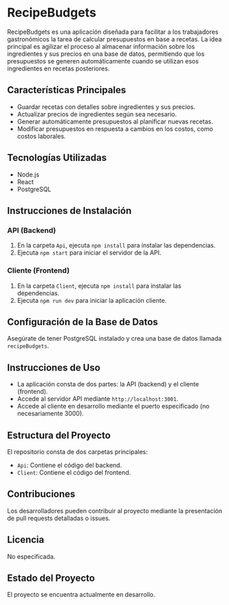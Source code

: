 # RecipeBudgets

RecipeBudgets es una aplicación diseñada para facilitar a los trabajadores gastronómicos la tarea de calcular presupuestos en base a recetas. La idea principal es agilizar el proceso al almacenar información sobre los ingredientes y sus precios en una base de datos, permitiendo que los presupuestos se generen automáticamente cuando se utilizan esos ingredientes en recetas posteriores.

## Características Principales

- Guardar recetas con detalles sobre ingredientes y sus precios.
- Actualizar precios de ingredientes según sea necesario.
- Generar automáticamente presupuestos al planificar nuevas recetas.
- Modificar presupuestos en respuesta a cambios en los costos, como costos laborales.

## Tecnologías Utilizadas

- Node.js
- React
- PostgreSQL

## Instrucciones de Instalación

### API (Backend)

1. En la carpeta `Api`, ejecuta `npm install` para instalar las dependencias.
2. Ejecuta `npm start` para iniciar el servidor de la API.

### Cliente (Frontend)

1. En la carpeta `Client`, ejecuta `npm install` para instalar las dependencias.
2. Ejecuta `npm run dev` para iniciar la aplicación cliente.

## Configuración de la Base de Datos

Asegúrate de tener PostgreSQL instalado y crea una base de datos llamada `recipeBudgets`.

## Instrucciones de Uso

- La aplicación consta de dos partes: la API (backend) y el cliente (frontend).
- Accede al servidor API mediante `http://localhost:3001`.
- Accede al cliente en desarrollo mediante el puerto especificado (no necesariamente 3000).

## Estructura del Proyecto

El repositorio consta de dos carpetas principales:
- `Api`: Contiene el código del backend.
- `Client`: Contiene el código del frontend.

## Contribuciones

Los desarrolladores pueden contribuir al proyecto mediante la presentación de pull requests detalladas o issues.

## Licencia

No especificada.

## Estado del Proyecto

El proyecto se encuentra actualmente en desarrollo.
